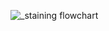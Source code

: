 ![_staining flowchart](https://user-images.githubusercontent.com/69804253/91655077-ba1dd780-eacb-11ea-98da-886bca9edf30.png)
